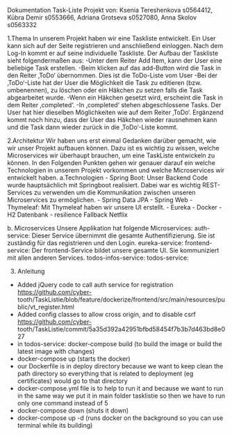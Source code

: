 Dokumentation Task-Liste 
Projekt von:
Ksenia Tereshenkova s0564412, 
Kübra Demir         s0553666, 
Adriana Grotseva    s0527080, 
Anna Skolov         s0563332

1.Thema
  In unserem Projekt haben wir eine Taskliste entwickelt. Ein User kann sich auf der Seite registrieren und anschließend einloggen. Nach
  dem Log-In kommt er auf seine individuelle Taskliste. 
  Der Aufbau der Taskliste sieht folgendermaßen aus: 
 -Unter dem Reiter Add Item, kann der User eine beliebige Task erstellen.
 -Beim klicken auf das add-Button wird die Task in den Reiter ‚ToDo‘ übernommen. Dies ist die ToDo-Liste vom User
 -Bei der ‚ToDo‘-Liste hat der User die Möglichkeit die Task zu editieren (bzw. umbenennen), zu löschen oder ein Häkchen zu setzen falls
  die Task abgearbeitet wurde. 
 -Wenn ein Häkchen gesetzt wird, erscheint die Task in dem Reiter ‚completed‘. 
 -In ‚completed‘ stehen abgeschlossene Tasks. Der User hat hier dieselben Möglichkeiten wie auf dem Reiter ‚ToDo‘. Ergänzend kommt noch
  hinzu, dass der User das Häkchen wieder rausnehmen kann und die Task dann wieder zurück in die ‚ToDo‘-Liste kommt. 

2.Architektur
  Wir haben uns erst einmal Gedanken darüber gemacht, wie wir unser Projekt aufbauen können. Dazu ist es wichtig zu wissen, welche
  Microservices wir überhaupt brauchen, um eine TaskListe entwickeln zu können. In den Folgenden Punkten gehen wir genauer darauf ein 
  welche Technologien in unserem Projekt vorkommen und welche Microservices wir entwickelt haben. 
  a.Technologien
    -	Spring Boot: Unser Backend Code wurde hauptsächlich mit Springboot realisiert.  Dabei war es wichtig REST-Services zu verwenden um
      die Kommunikation zwischen unseren Microservices zu ermöglichen. 
    -	Spring Data JPA 
    -	Spring Web
    -	Thymeleaf: Mit Thymeleaf haben wir unsere UI erstellt. 
    -	Eureka
    -	Docker
    -	H2 Datenbank
    - resilience Fallback Netflix
    
  b. Microservices
     Unsere Applikation hat folgende Microservices: 
     auth-service: Dieser Service übernimmt die gesamte Authentifizierung. Sie ist zuständig für das registrieren und den Login.
     eureka-service: 
     frontend-service: Der frontend-Service bildet unsere gesamte UI. Sie kommuniziert mit allen anderen Services. 
     todos-infos-service: 
     todos-service:

3. Anleitung
  - Added jQuery code to call auth service for registration https://github.com/cyber-  tooth/TaskListie/blob/feature/dockerize/frontend/src/main/resources/public/vt_register.html
  - Added config classes to allow cross origin, and to disable csrf https://github.com/cyber-  tooth/TaskListie/commit/5a35d392a42951bfbd58454f7b3b7d463bd8e027
   - in todos-service: docker-compose build (to build the image or build the latest image with changes)
   - docker-compose up (starts the docker)
   - our Dockerfile is in deploy directory because we want to keep clean the path directory so everything that is related to deployment
    (eg certificates) would go to that directory
   - docker-compose.yml file is to help to run it and because we want to run in the same way we put it in main folder tasklistie so then
     we have to run only one command instead of 5
   - docker-compose down (shuts it down)
   - docker-compose up -d (runs docker on the background so you can use terminal while its building)

